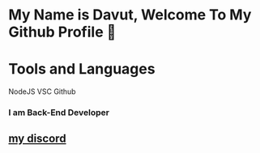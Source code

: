 # My Name is Davut, Welcome To My Github Profile 👋


# Tools and Languages
NodeJS VSC Github


### I am Back-End Developer



## <a href="https://discord.com/users/733309959349207091">my discord</a>
